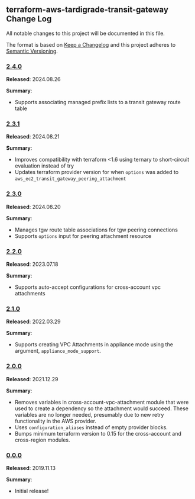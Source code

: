 ## terraform-aws-tardigrade-transit-gateway Change Log

All notable changes to this project will be documented in this file.

The format is based on [Keep a Changelog](http://keepachangelog.com/) and this project adheres to [Semantic Versioning](http://semver.org/).

### [2.4.0](https://github.com/plus3it/terraform-aws-tardigrade-transit-gateway/releases/tag/2.4.0)

**Released**: 2024.08.26

**Summary**:

*   Supports associating managed prefix lists to a transit gateway route table

### [2.3.1](https://github.com/plus3it/terraform-aws-tardigrade-transit-gateway/releases/tag/2.3.1)

**Released**: 2024.08.21

**Summary**:

*   Improves compatibility with terraform <1.6 using ternary to short-circuit evaluation
    instead of try
*   Updates terraform provider version for when `options` was added to `aws_ec2_transit_gateway_peering_attachment`

### [2.3.0](https://github.com/plus3it/terraform-aws-tardigrade-transit-gateway/releases/tag/2.3.0)

**Released**: 2024.08.20

**Summary**:

*   Manages tgw route table associations for tgw peering connections
*   Supports `options` input for peering attachment resource

### [2.2.0](https://github.com/plus3it/terraform-aws-tardigrade-transit-gateway/releases/tag/2.2.0)

**Released**: 2023.07.18

**Summary**:

*   Supports auto-accept configurations for cross-account vpc attachments

### [2.1.0](https://github.com/plus3it/terraform-aws-tardigrade-transit-gateway/releases/tag/2.1.0)

**Released**: 2022.03.29

**Summary**:

*   Supports creating VPC Attachments in appliance mode using the argument, `appliance_mode_support`.

### [2.0.0](https://github.com/plus3it/terraform-aws-tardigrade-transit-gateway/releases/tag/2.0.0)

**Released**: 2021.12.29

**Summary**:

*   Removes variables in cross-account-vpc-attachment module that were used to
    create a dependency so the attachment would succeed. These variables are no
    longer needed, presumably due to new retry functionality in the AWS provider.
*   Uses `configuration_aliases` instead of empty provider blocks.
*   Bumps minimum terraform version to 0.15 for the cross-account and cross-region
    modules.

### [0.0.0](https://github.com/plus3it/terraform-aws-tardigrade-transit-gateway/releases/tag/0.0.0)

**Released**: 2019.11.13

**Summary**:

*   Initial release!
